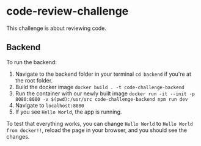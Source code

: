 # code-review-challenge
This challenge is about reviewing code.

## Backend

To run the backend:
1. Navigate to the backend folder in your terminal `cd backend` if you're at the root folder. 
2. Build the docker image `docker build . -t code-challenge-backend`
3. Run the container with our newly built image
`docker run -it --init -p 8080:8080 -v $(pwd):/usr/src code-challenge-backend npm run dev`
4. Navigate to `localhost:8080`
5. If you see `Hello World`, the app is running.

To test that everything works, you can change `Hello World` to `Hello World from docker!!`,
reload the page in your browser, and you should see the changes.
